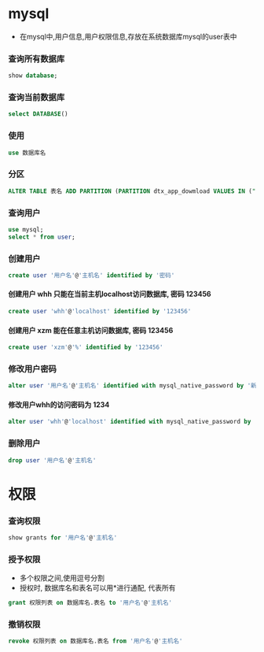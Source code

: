 # mysql
- 在mysql中,用户信息,用户权限信息,存放在系统数据库mysql的user表中

### 查询所有数据库
```sql
show database;
```

### 查询当前数据库
```sql
select DATABASE()
```

### 使用
```sql
use 数据库名
```

### 分区
```sql
ALTER TABLE 表名 ADD PARTITION (PARTITION dtx_app_dowmload VALUES IN ("DTX_APP_DOWNLOAD"));
```

### 查询用户
```sql
use mysql;
select * from user;
```
### 创建用户
```sql
create user '用户名'@'主机名' identified by '密码'
```
#### 创建用户 whh 只能在当前主机localhost访问数据库, 密码 123456
```sql
create user 'whh'@'localhost' identified by '123456'
```
#### 创建用户 xzm 能在任意主机访问数据库, 密码 123456
```sql
create user 'xzm'@'%' identified by '123456'
```

### 修改用户密码
```sql
alter user '用户名'@'主机名' identified with mysql_native_password by '新密码';
```
#### 修改用户whh的访问密码为 1234
```sql
alter user 'whh'@'localhost' identified with mysql_native_password by '1234';
```
### 删除用户
```sql
drop user '用户名'@'主机名'
```


# 权限
### 查询权限
```sql
show grants for '用户名'@'主机名'
```

### 授予权限
- 多个权限之间,使用逗号分割
- 授权时, 数据库名和表名可以用*进行通配, 代表所有
```sql
grant 权限列表 on 数据库名.表名 to '用户名'@'主机名'
```
### 撤销权限
```sql
revoke 权限列表 on 数据库名.表名 from '用户名'@'主机名'
```
